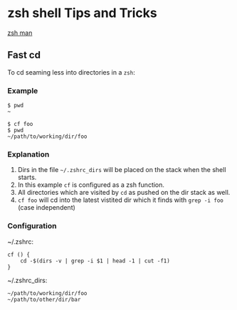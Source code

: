 # zsh shell Tips and Tricks

[zsh man](https://zsh.sourceforge.io/Doc/zsh_a4.pdf)

## Fast cd
To cd seaming less into directories in a ```zsh```:

### Example
```
$ pwd
~

$ cf foo
$ pwd
~/path/to/working/dir/foo
```

### Explanation
1. Dirs in the file ```~/.zshrc_dirs``` will be placed on the stack when the shell starts.
1. In this example ```cf``` is configured as a zsh function.
1. All directories which are visited by ```cd``` as pushed on the dir stack as well.
1. ```cf foo``` will cd into the latest vistited dir which it finds with ```grep -i foo``` (case independent)

### Configuration
~/.zshrc:
```
cf () {
	cd -$(dirs -v | grep -i $1 | head -1 | cut -f1)
}
```

~/.zshrc_dirs:
```
~/path/to/working/dir/foo
~/path/to/other/dir/bar
``` 

